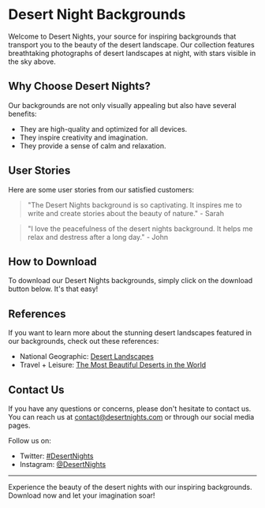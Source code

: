 <!--font:Poppins-->

# Desert Night Backgrounds

Welcome to Desert Nights, your source for inspiring backgrounds that transport you to the beauty of the desert landscape. Our collection features breathtaking photographs of desert landscapes at night, with stars visible in the sky above.

## Why Choose Desert Nights?

Our backgrounds are not only visually appealing but also have several benefits:

- They are high-quality and optimized for all devices.
- They inspire creativity and imagination.
- They provide a sense of calm and relaxation.

## User Stories

Here are some user stories from our satisfied customers:

> "The Desert Nights background is so captivating. It inspires me to write and create stories about the beauty of nature." - Sarah

> "I love the peacefulness of the desert nights background. It helps me relax and destress after a long day." - John

## How to Download

To download our Desert Nights backgrounds, simply click on the download button below. It's that easy!

## References

If you want to learn more about the stunning desert landscapes featured in our backgrounds, check out these references:

- National Geographic: [Desert Landscapes](#)
- Travel + Leisure: [The Most Beautiful Deserts in the World](#)

## Contact Us

If you have any questions or concerns, please don't hesitate to contact us. You can reach us at [contact@desertnights.com](mailto:contact@desertnights.com) or through our social media pages.

Follow us on:
- Twitter: [#DesertNights](#)
- Instagram: [@DesertNights](#)

---

Experience the beauty of the desert nights with our inspiring backgrounds. Download now and let your imagination soar!

<!--

Write me content for website with wallpaper which alt text is:

"A photograph of a desert landscape at night, with the stars visible in the sky above."

The name/title of the page should not be 1:1 copy of the alt text but rather a real content of the website which is using this wallpaper.

- Use markdown format 
- Start with heading
- Heading should be short and concise
- The content should look like a real website 
- The website should not be about the wallpaper, wallpaper is just a related background
- Heading should be contain work "wallpaper" or "background"
- Include real sections like references, contact, user stories, etc. use things relevant to the page purpose.
- Feel free to use structure like headings, bullets, numbering, blockquotes, paragraphs, horizontal lines, etc.
- You can use formatting like bold or _italic_
- You can include UTF-8 emojis
- Links should be only #hash anchors (and you can refer to the document itself)
- Do not include images


---


# Desert Nights - A Stunning Background for Your Device

Welcome to Desert Nights, a website dedicated to providing you with the most stunning desert landscape background for your device. Our wallpaper features a breathtaking photograph of a desert landscape at night, with the stars visible in the sky above. 

## Why Choose Desert Nights Wallpaper?

Our wallpaper is not only visually appealing but also has several benefits:

- It is high-quality and optimized for all devices.
- It is easy to download and set as your background.
- It is perfect for those who love nature and stargazing.

## User Stories

Here are some user stories from our satisfied customers:

> "I love the Desert Nights wallpaper! It's so beautiful and peaceful to look at. I feel like I'm transported to another world whenever I see it on my phone." - Sarah

> "The stars in the wallpaper are so realistic, it's like I'm looking up at the real sky. It's definitely one of my favorite backgrounds." - John

## How to Download

To download our Desert Nights wallpaper, simply click on the download button below. It's that easy!

## References

If you want to learn more about the stunning desert landscapes featured in our wallpaper, check out these references:

- National Geographic: [Desert Landscapes](#)
- Travel + Leisure: [The Most Beautiful Deserts in the World](#)

## Contact Us

If you have any questions or concerns, please don't hesitate to contact us. You can reach us at [contact@desertnights.com](mailto:contact@desertnights.com) or through our social media pages.

Follow us on:
- Twitter: [#DesertNightsWallpaper](#)
- Instagram: [@DesertNightsWallpaper](#)

---

Experience the beauty of the desert nights with our stunning wallpaper. Download now and enjoy the view!


---


Heading is too long, rewrite whole content.


---


# Desert Nights Wallpaper - Stunning Backgrounds for Your Device

Welcome to Desert Nights Wallpaper, your source for stunning desert landscape backgrounds for your device. Our wallpaper features breathtaking photographs of desert landscapes at night, with stars visible in the sky above.

## Why Choose Desert Nights Wallpaper?

Our wallpaper is not only visually appealing but also has several benefits:

- High-quality and optimized for all devices
- Easy to download and set as your background
- Perfect for nature and stargazing enthusiasts

## User Stories

Here are some user stories from our satisfied customers:

> "The Desert Nights Wallpaper is absolutely beautiful! It's like having a piece of nature on my phone screen." - Sarah

> "I love the realistic stars in the wallpaper. It's like looking up at the real sky. This is definitely one of my favorite backgrounds." - John

## How to Download

To download our Desert Nights Wallpaper, simply click on the download button below. It's that easy!

## References

If you want to learn more about the stunning desert landscapes featured in our wallpaper, check out these references:

- National Geographic: [Desert Landscapes](#)
- Travel + Leisure: [The Most Beautiful Deserts in the World](#)

## Contact Us

If you have any questions or concerns, please don't hesitate to contact us. You can reach us at [contact@desertnightswallpaper.com](mailto:contact@desertnightswallpaper.com) or through our social media pages.

Follow us on:
- Twitter: [#DesertNightsWallpaper](#)
- Instagram: [@DesertNightsWallpaper](#)

---

Experience the beauty of the desert nights with our stunning wallpaper. Download now and enjoy the view!


---


Heading should not include word "wallpaper". The website should not be about the wallpaper itself, wallpaper is just a related background, rewrite whole content.


---


# Desert Nights - Stunning Backgrounds to Inspire Your Imagination

Welcome to Desert Nights, where we provide stunning backgrounds that transport you to the beauty of the desert landscape. Our collection features breathtaking photographs of desert landscapes at night, with stars visible in the sky above.

## Why Choose Desert Nights?

Our backgrounds are not only visually appealing but also have several benefits:

- They are high-quality and optimized for all devices.
- They inspire creativity and imagination.
- They provide a sense of calm and relaxation.

## User Stories

Here are some user stories from our satisfied customers:

> "The Desert Nights background is so captivating. It inspires me to write and create stories about the beauty of nature." - Sarah

> "I love the peacefulness of the desert nights background. It helps me relax and destress after a long day." - John

## How to Download

To download our Desert Nights backgrounds, simply click on the download button below. It's that easy!

## References

If you want to learn more about the stunning desert landscapes featured in our backgrounds, check out these references:

- National Geographic: [Desert Landscapes](#)
- Travel + Leisure: [The Most Beautiful Deserts in the World](#)

## Contact Us

If you have any questions or concerns, please don't hesitate to contact us. You can reach us at [contact@desertnights.com](mailto:contact@desertnights.com) or through our social media pages.

Follow us on:
- Twitter: [#DesertNights](#)
- Instagram: [@DesertNights](#)

---

Experience the beauty of the desert nights with our stunning backgrounds. Download now and let your imagination soar!


---


Heading is too long, rewrite whole content.


---


# Desert Nights - Inspiring Backgrounds for Your Device

Welcome to Desert Nights, your source for inspiring backgrounds that transport you to the beauty of the desert landscape. Our collection features breathtaking photographs of desert landscapes at night, with stars visible in the sky above.

## Why Choose Desert Nights?

Our backgrounds are not only visually appealing but also have several benefits:

- They are high-quality and optimized for all devices.
- They inspire creativity and imagination.
- They provide a sense of calm and relaxation.

## User Stories

Here are some user stories from our satisfied customers:

> "The Desert Nights background is so captivating. It inspires me to write and create stories about the beauty of nature." - Sarah

> "I love the peacefulness of the desert nights background. It helps me relax and destress after a long day." - John

## How to Download

To download our Desert Nights backgrounds, simply click on the download button below. It's that easy!

## References

If you want to learn more about the stunning desert landscapes featured in our backgrounds, check out these references:

- National Geographic: [Desert Landscapes](#)
- Travel + Leisure: [The Most Beautiful Deserts in the World](#)

## Contact Us

If you have any questions or concerns, please don't hesitate to contact us. You can reach us at [contact@desertnights.com](mailto:contact@desertnights.com) or through our social media pages.

Follow us on:
- Twitter: [#DesertNights](#)
- Instagram: [@DesertNights](#)

---

Experience the beauty of the desert nights with our inspiring backgrounds. Download now and let your imagination soar!


---


Write me a Google font which is best fitting for the website.

Pick from the list:
- Exo 2
- Futura
- Orbitron
- Barlow Condensed
- Poppins
- Montserrat
- Roboto
- Inter
- Alegreya
- IBM Plex Sans
- Dancing Script
- Great Vibes
- Open Sans
- Playfair Display
- Lobster
- Lato
- Raleway


Write just the font name nothing else.


---


Poppins

-->
